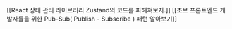 [[React 상태 관리 라이브러리 Zustand의 코드를 파헤쳐보자.]]
[[초보 프론트엔드 개발자들을 위한 Pub-Sub( Publish - Subscribe ) 패턴 알아보기]]